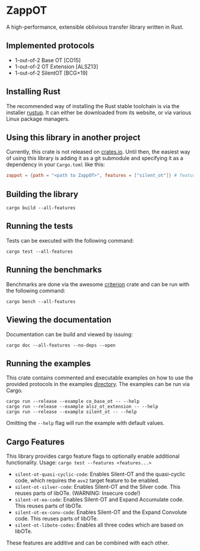 # ZappOT

A high-performance, extensible oblivious transfer library written in Rust.

## Implemented protocols
- 1-out-of-2 Base OT [CO15]
- 1-out-of-2 OT Extension [ALSZ13]
- 1-out-of-2 SilentOT [BCG+19]

## Installing Rust
The recommended way of installing the Rust stable toolchain is via the installer
[rustup](https://rustup.rs/). It can either be downloaded from its website, or via various Linux package managers.

## Using this library in another project
Currently, this crate is not released on [crates.io](https://crates.io). Until then,
the easiest way of using this library is adding it as a git submodule and specifying it as a dependency in your `Cargo.toml` like this:
```toml
zappot = {path = "<path to ZappOT>", features = ["silent_ot"]} # features can be omitted
```

## Building the library
```shell
cargo build --all-features
```

## Running the tests
Tests can be executed with the following command:
```shell
cargo test --all-features
```

## Running the benchmarks
Benchmarks are done via the awesome [criterion](https://github.com/bheisler/criterion.rs) crate and can be run with the following command:
```shell
cargo bench --all-features
```

## Viewing the documentation
Documentation can be build and viewed by issuing:
```shell
cargo doc --all-features --no-deps --open
```

## Running the examples
This crate contains commented and executable examples on how to use the provided
protocols in the examples [directory](./examples). The examples can be run via Cargo.
```shell
cargo run --release --example co_base_ot -- --help
cargo run --release --example alsz_ot_extension -- --help
cargo run --release --example silent_ot -- --help
```
Omitting the `--help` flag will run the example with default values.

## Cargo Features
This library provides cargo feature flags to optionally enable additional functionality. Usage: `cargo test --features <features...>`

- `silent-ot-quasi-cyclic-code`: Enables Silent-OT and the quasi-cyclic code, which requires the `avx2` target feature to be enabled.
- `silent-ot-silver-code`: Enables Silent-OT and the Silver code. This reuses parts of libOTe. (WARNING: Insecure code!)
- `silent-ot-ea-code`: Enables Silent-OT and Expand Accumulate code. This reuses parts of libOTe.
- `silent-ot-ex-conv-code`: Enables Silent-OT and the Expand Convolute code. This reuses parts of libOTe.
- `silent-ot-libote-codes`: Enables all three codes which are based on libOTe.

These features are additive and can be combined with each other.